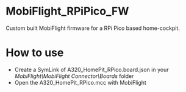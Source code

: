 # MobiFlight_RPiPico_FW
Custom built MobiFlight firmware for a RPi Pico based home-cockpit.

# How to use
- Create a SymLink of A320_HomePit_RPico.board.json in your _MobiFlight\MobiFlight Connector\Boards_ folder
- Open the A320_HomePit_RPico.mcc with MobiFlight